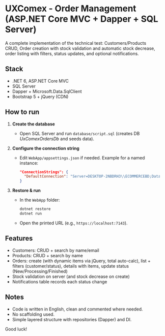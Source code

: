 
# UXComex - Order Management (ASP.NET Core MVC + Dapper + SQL Server)

A complete implementation of the technical test: Customers/Products CRUD, Order creation with stock validation and automatic stock decrease, order listing with filters, status updates, and optional notifications.

## Stack
- .NET 6, ASP.NET Core MVC
- SQL Server
- Dapper + Microsoft.Data.SqlClient
- Bootstrap 5 + jQuery (CDN)

## How to run
1. **Create the database**
   - Open SQL Server and run `database/script.sql` (creates DB *UxComexOrdersDb* and seeds data).

2. **Configure the connection string**
   - Edit `WebApp/appsettings.json` if needed. Example for a named instance:
     ```json
     "ConnectionStrings": {
       "DefaultConnection": "Server=DESKTOP-2NBDRH3\\ECOMMERCEBD;Database=UxComexOrdersDb;Trusted_Connection=True;MultipleActiveResultSets=true;TrustServerCertificate=True"
     }
     ```

3. **Restore & run**
   - In the `WebApp` folder:
     ```bash
     dotnet restore
     dotnet run
     ```
   - Open the printed URL (e.g., `https://localhost:7143`).

## Features
- Customers: CRUD + search by name/email
- Products: CRUD + search by name
- Orders: create (with dynamic items via jQuery, total auto-calc), list + filters (customer/status), details with items, update status (New/Processing/Finished)
- Stock validation on server (and stock decrease on create)
- Notifications table records each status change

## Notes
- Code is written in English, clean and commented where needed.
- No scaffolding used.
- Simple layered structure with repositories (Dapper) and DI.

Good luck!
